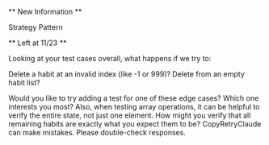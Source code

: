 ** New Information **

Strategy Pattern


** Left at  11/23 **

Looking at your test cases overall, what happens if we try to:

Delete a habit at an invalid index (like -1 or 999)?
Delete from an empty habit list?

Would you like to try adding a test for one of these edge cases? Which one interests you most?
Also, when testing array operations, it can be helpful to verify the entire state, not just one element. How might you verify that all remaining habits are exactly what you expect them to be? CopyRetryClaude can make mistakes. Please double-check responses.